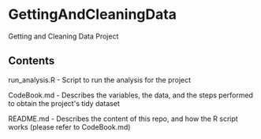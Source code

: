 GettingAndCleaningData
======================

Getting and Cleaning Data Project

Contents
--------

run_analysis.R - Script to run the analysis for the project

CodeBook.md - Describes the variables, the data, and the steps performed to obtain the project's tidy dataset

README.md - Describes the content of this repo, and how the R script works (please refer to CodeBook.md)

